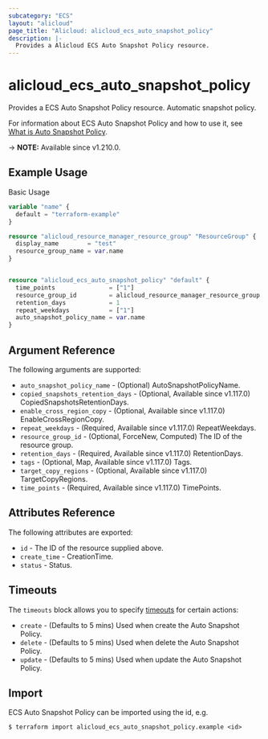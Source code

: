 ```yaml
---
subcategory: "ECS"
layout: "alicloud"
page_title: "Alicloud: alicloud_ecs_auto_snapshot_policy"
description: |-
  Provides a Alicloud ECS Auto Snapshot Policy resource.
---
```


# alicloud_ecs_auto_snapshot_policy

Provides a ECS Auto Snapshot Policy resource. Automatic snapshot policy.

For information about ECS Auto Snapshot Policy and how to use it, see [What is Auto Snapshot Policy](https://www.alibabacloud.com/help/en/).

-> **NOTE:** Available since v1.210.0.

## Example Usage

Basic Usage

```terraform
variable "name" {
  default = "terraform-example"
}

resource "alicloud_resource_manager_resource_group" "ResourceGroup" {
  display_name        = "test"
  resource_group_name = var.name
}


resource "alicloud_ecs_auto_snapshot_policy" "default" {
  time_points               = ["1"]
  resource_group_id         = alicloud_resource_manager_resource_group.ResourceGroup.id
  retention_days            = 1
  repeat_weekdays           = ["1"]
  auto_snapshot_policy_name = var.name
}
```

## Argument Reference

The following arguments are supported:
* `auto_snapshot_policy_name` - (Optional) AutoSnapshotPolicyName.
* `copied_snapshots_retention_days` - (Optional, Available since v1.117.0) CopiedSnapshotsRetentionDays.
* `enable_cross_region_copy` - (Optional, Available since v1.117.0) EnableCrossRegionCopy.
* `repeat_weekdays` - (Required, Available since v1.117.0) RepeatWeekdays.
* `resource_group_id` - (Optional, ForceNew, Computed) The ID of the resource group.
* `retention_days` - (Required, Available since v1.117.0) RetentionDays.
* `tags` - (Optional, Map, Available since v1.117.0) Tags.
* `target_copy_regions` - (Optional, Available since v1.117.0) TargetCopyRegions.
* `time_points` - (Required, Available since v1.117.0) TimePoints.

## Attributes Reference

The following attributes are exported:
* `id` - The ID of the resource supplied above.
* `create_time` - CreationTime.
* `status` - Status.

## Timeouts

The `timeouts` block allows you to specify [timeouts](https://www.terraform.io/docs/configuration-0-11/resources.html#timeouts) for certain actions:
* `create` - (Defaults to 5 mins) Used when create the Auto Snapshot Policy.
* `delete` - (Defaults to 5 mins) Used when delete the Auto Snapshot Policy.
* `update` - (Defaults to 5 mins) Used when update the Auto Snapshot Policy.

## Import

ECS Auto Snapshot Policy can be imported using the id, e.g.

```shell
$ terraform import alicloud_ecs_auto_snapshot_policy.example <id>
```